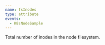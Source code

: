 ```yaml
---
name: fsInodes
type: attribute
events:
  - K8sNodeSample
---
```


Total number of inodes in the node filesystem.